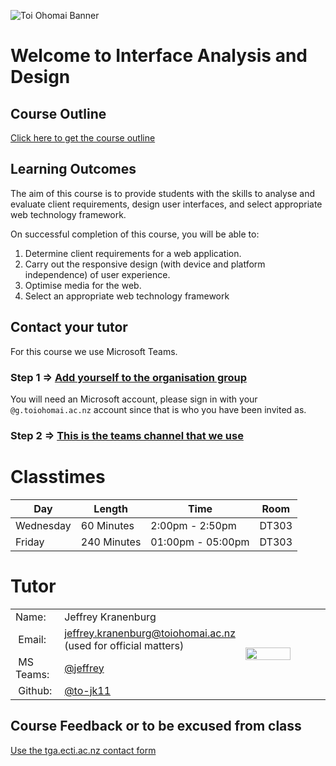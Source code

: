<link href="https://stackpath.bootstrapcdn.com/bootstrap/4.1.2/css/bootstrap.min.css" rel="stylesheet" integrity="sha384-Smlep5jCw/wG7hdkwQ/Z5nLIefveQRIY9nfy6xoR1uRYBtpZgI6339F5dgvm/e9B" crossorigin="anonymous">
<link href="https://simplesslstuff.azurewebsites.net/mooodle.css" rel="stylesheet" integrity="sha384-Smlep5jCw/wG7hdkwQ/Z5nLIefveQRIY9nfy6xoR1uRYBtpZgI6339F5dgvm/e9B" crossorigin="anonymous">

![Toi Ohomai Banner](https://raw.githubusercontent.com/ToiOhomaiBCS/COMP5209/master/images/800x100_Banners_Teal_Logo.jpg)

# Welcome to Interface Analysis and Design

## Course Outline

[Click here to get the course outline](https://drive.google.com/a/g.toiohomai.ac.nz/file/d/15IOW7jRFHIs11rE0RyqA9SlH_5ItaqPN/view?usp=sharing)

## Learning Outcomes

The aim of this course is to provide students with the skills to analyse and evaluate client requirements, design user interfaces, and select appropriate web technology framework.

On successful completion of this course, you will be able to:

1. Determine client requirements for a web application.
2. Carry out the responsive design (with device and platform independence) of user experience.
3. Optimise media for the web.
4. Select an appropriate web technology framework

## Contact your tutor

For this course we use Microsoft Teams. 

### Step 1 => [Add yourself to the organisation group](https://teams.microsoft.com/l/team/19%3a57302c5707444bb8ab2da2015ebe2fc5%40thread.skype/conversations?groupId=c3898564-36ea-4de6-ad3e-1078803e7c08&tenantId=815440c3-a540-465b-8edb-bf726bde064b)
You will need an Microsoft account, please sign in with your `@g.toiohomai.ac.nz` account since that is who you have been invited as.

### Step 2 => [This is the teams channel that we use](https://teams.microsoft.com/_#/discover)

# Classtimes

| Day | Length | Time | Room |
| --- | --- | --- | --- |
| Wednesday | 60 Minutes | 2:00pm - 2:50pm | DT303 |
| Friday | 240 Minutes | 01:00pm - 05:00pm | DT303 |

# Tutor

<table style="border-collapse: collapse; ">
    <tr>
        <td style="width: 30%">Name:</td>
        <td style="width: 50%">Jeffrey Kranenburg</td>
        <td style="width: 20%" rowspan="5"><img style="width:60%; min-width: 120px; margin:0 auto;" src="https://cl.ly/2o3b0u020t33/download/me_2018.JPEG"> </td>
    </tr>
    <tr>
        <td><i class="fa fa-envelope">&nbsp;</i>Email:</td>
        <td><a href="mailto: jeffrey.kranenburg@toiohomai.ac.nz" target="_blank">jeffrey.kranenburg@toiohomai.ac.nz</a> (used for official matters)</td>
    </tr>
    <tr>
        <td><i class="fa fa-microsoft">&nbsp;</i>MS Teams:</td>
        <td><a href="https://teams.microsoft.com/_#/conversations/8:orgid:2df592c5-76c7-411a-85e7-a2ce12d355d3?ctx=chat" target="_blank">@jeffrey</a></td>
    </tr>
    <tr>
        <td><i class="fa fa-github">&nbsp;</i>Github:</td>
        <td><a href="https://github.com/to-jk11" target="_blank">@to-jk11</a></td>
    </tr>
</table>

## Course Feedback or to be excused from class

[Use the tga.ecti.ac.nz contact form](https://tga.ecti.ac.nz/contact)

